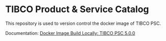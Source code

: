 # TIBCO Product & Service Catalog
This repository is used to version control the docker image of TIBCO PSC. 

Documentation: [Docker Image Build Locally: TIBCO PSC 5.0.0](https://sky.atlassian.net/wiki/spaces/CRM/pages/2078344150/Docker+Image+Build+Locally+TIBCO+PSC+5.0.0)
